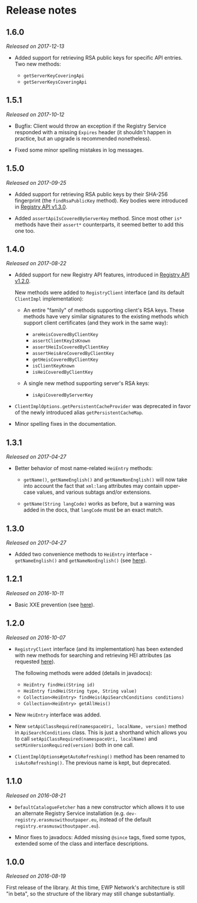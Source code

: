 Release notes
=============


1.6.0
-----

*Released on 2017-12-13*

 * Added support for retrieving RSA public keys for specific API entries. Two
   new methods:
   
   - `getServerKeyCoveringApi`
   - `getServerKeysCoveringApi`


1.5.1
-----

*Released on 2017-10-12*

 * Bugfix: Client would throw an exception if the Registry Service responded
   with a missing `Expires` header (it shouldn't happen in practice, but an
   upgrade is recommended nonetheless).

 * Fixed some minor spelling mistakes in log messages.


1.5.0
-----

*Released on 2017-09-25*

 * Added support for retrieving RSA public keys by their SHA-256 fingerprint
   (the `findRsaPublicKey` method). Key bodies were introduced in [Registry API
   v1.3.0](https://github.com/erasmus-without-paper/ewp-specs-api-registry/blob/v1.3.0/CHANGELOG.md).

 * Added `assertApiIsCoveredByServerKey` method. Since most other `is*` methods
   have their `assert*` counterparts, it seemed better to add this one too.


1.4.0
-----

*Released on 2017-08-22*

 * Added support for new Registry API features, introduced in [Registry API
   v1.2.0](https://github.com/erasmus-without-paper/ewp-specs-api-registry/blob/v1.2.0/CHANGELOG.md).

   New methods were added to `RegistryClient` interface (and its default
   `ClientImpl` implementation):

   - An entire "family" of methods supporting client's RSA keys. These methods
     have very similar signatures to the existing methods which support client
     certificates (and they work in the same way):

     - `areHeisCoveredByClientKey`
     - `assertClientKeyIsKnown`
     - `assertHeiIsCoveredByClientKey`
     - `assertHeisAreCoveredByClientKey`
     - `getHeisCoveredByClientKey`
     - `isClientKeyKnown`
     - `isHeiCoveredByClientKey`

   - A single new method supporting server's RSA keys:

     - `isApiCoveredByServerKey`

 * `ClientImplOptions.getPersistentCacheProvider` was deprecated in favor of
   the newly introduced alias `getPersistentCacheMap`.

 * Minor spelling fixes in the documentation.


1.3.1
-----

*Released on 2017-04-27*

 * Better behavior of most name-related `HeiEntry` methods:

   - `getName()`, `getNameEnglish()` and `getNameNonEnglish()` will now take
     into account the fact that `xml:lang` attributes may contain upper-case
     values, and various subtags and/or extensions.

   - `getName(String langCode)` works as before, but a warning was added in the
     docs, that `langCode` must be an exact match.


1.3.0
-----

*Released on 2017-04-27*

 * Added two convenience methods to `HeiEntry` interface - `getNameEnglish()`
   and `getNameNonEnglish()` (see
   [here](https://github.com/erasmus-without-paper/ewp-registry-client/pull/3)).


1.2.1
-----

*Released on 2016-10-11*

 * Basic XXE prevention (see [here](https://github.com/erasmus-without-paper/ewp-registry-client/issues/2)).


1.2.0
-----

*Released on 2016-10-07*

 * `RegistryClient` interface (and its implementation) has been extended with
   new methods for searching and retrieving HEI attributes (as requested
   [here](https://github.com/erasmus-without-paper/ewp-registry-client/issues/1)).

   The following methods were added (details in javadocs):

   - `HeiEntry findHei(String id)`
   - `HeiEntry findHei(String type, String value)`
   - `Collection<HeiEntry> findHeis(ApiSearchConditions conditions)`
   - `Collection<HeiEntry> getAllHeis()`

 * New `HeiEntry` interface was added.

 * New `setApiClassRequired(namespaceUri, localName, version)` method in
   `ApiSearchConditions` class. This is just a shorthand which allows you to
   call `setApiClassRequired(namespaceUri, localName)` and
   `setMinVersionRequired(version)` both in one call.

 * `ClientImplOptions#getAutoRefreshing()` method has been renamed to
   `isAutoRefreshing()`. The previous name is kept, but deprecated.


1.1.0
-----

*Released on 2016-08-21*

 * `DefaultCatalogueFetcher` has a new constructor which allows it to use an
   alternate Registry Service installation (e.g.
   `dev-registry.erasmuswithoutpaper.eu`, instead of the default
   `registry.erasmuswithoutpaper.eu`).

 * Minor fixes to javadocs: Added missing `@since` tags, fixed some typos,
   extended some of the class and interface descriptions.


1.0.0
-----

*Released on 2016-08-19*

First release of the library. At this time, EWP Network's architecture is still
"in beta", so the structure of the library may still change substantially.
